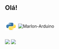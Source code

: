 ## Olá!

<div style="display: inline_block"><br>
  <img align="center" alt="Marlon-Python" height="30" width="40" src="https://raw.githubusercontent.com/devicons/devicon/master/icons/python/python-original.svg">
  <img align="center" alt="Marlon-Arduino" height="50" width="50" src="https://user-images.githubusercontent.com/88794851/132798859-00fe690a-e2f3-4a0c-9624-9293fa37beb4.png">
</div>
  
##
 
<div> 
  <a href="https://instagram.com/marloncamp_" target="_blank"><img src="https://img.shields.io/badge/-Instagram-%23E4405F?style=for-the-badge&logo=instagram&logoColor=white" target="_blank"></a>
  <a href="https://www.linkedin.com/in/marlon-campos-b665a8208" target="_blank"><img src="https://img.shields.io/badge/-LinkedIn-%230077B5?style=for-the-badge&logo=linkedin&logoColor=white" target="_blank"></a> 
</div>

 
 


